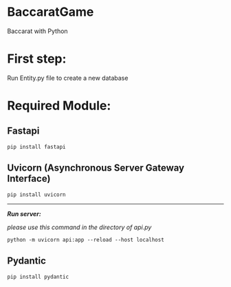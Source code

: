 # BaccaratGame
 Baccarat with Python

# First step:
 Run Entity.py file to create a new database

# Required Module:
 ## Fastapi
    pip install fastapi
 ## Uvicorn (Asynchronous Server Gateway Interface)
    pip install uvicorn
---
 ***Run server:***

*please use this command in the directory of api.py*

    python -m uvicorn api:app --reload --host localhost
 ## Pydantic
    pip install pydantic
